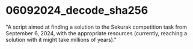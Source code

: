 # 06092024_decode_sha256
"A script aimed at finding a solution to the Sekurak competition task from September 6, 2024, with the appropriate resources (currently, reaching a solution with it might take millions of years)."
